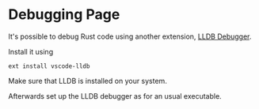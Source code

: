 # Debugging Page

It's possible to debug Rust code using another extension,
[LLDB Debugger](https://marketplace.visualstudio.com/items?itemName=vadimcn.vscode-lldb).

Install it using
```
ext install vscode-lldb
```
Make sure that LLDB is installed on your system.

Afterwards set up the LLDB debugger as for an usual executable.
